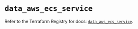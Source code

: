 # `data_aws_ecs_service`

Refer to the Terraform Registry for docs: [`data_aws_ecs_service`](https://registry.terraform.io/providers/hashicorp/aws/4.54.0/docs/data-sources/ecs_service).
